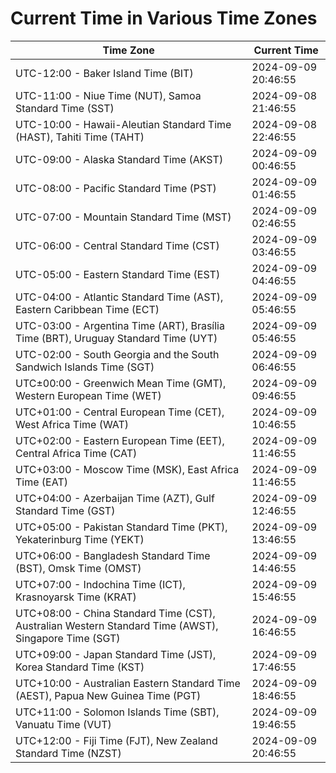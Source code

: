 # Current Time in Various Time Zones

| Time Zone | Current Time |
|-----------|--------------|
| UTC-12:00 - Baker Island Time (BIT) | 2024-09-09 20:46:55 |
| UTC-11:00 - Niue Time (NUT), Samoa Standard Time (SST) | 2024-09-08 21:46:55 |
| UTC-10:00 - Hawaii-Aleutian Standard Time (HAST), Tahiti Time (TAHT) | 2024-09-08 22:46:55 |
| UTC-09:00 - Alaska Standard Time (AKST) | 2024-09-09 00:46:55 |
| UTC-08:00 - Pacific Standard Time (PST) | 2024-09-09 01:46:55 |
| UTC-07:00 - Mountain Standard Time (MST) | 2024-09-09 02:46:55 |
| UTC-06:00 - Central Standard Time (CST) | 2024-09-09 03:46:55 |
| UTC-05:00 - Eastern Standard Time (EST) | 2024-09-09 04:46:55 |
| UTC-04:00 - Atlantic Standard Time (AST), Eastern Caribbean Time (ECT) | 2024-09-09 05:46:55 |
| UTC-03:00 - Argentina Time (ART), Brasília Time (BRT), Uruguay Standard Time (UYT) | 2024-09-09 05:46:55 |
| UTC-02:00 - South Georgia and the South Sandwich Islands Time (SGT) | 2024-09-09 06:46:55 |
| UTC±00:00 - Greenwich Mean Time (GMT), Western European Time (WET) | 2024-09-09 09:46:55 |
| UTC+01:00 - Central European Time (CET), West Africa Time (WAT) | 2024-09-09 10:46:55 |
| UTC+02:00 - Eastern European Time (EET), Central Africa Time (CAT) | 2024-09-09 11:46:55 |
| UTC+03:00 - Moscow Time (MSK), East Africa Time (EAT) | 2024-09-09 11:46:55 |
| UTC+04:00 - Azerbaijan Time (AZT), Gulf Standard Time (GST) | 2024-09-09 12:46:55 |
| UTC+05:00 - Pakistan Standard Time (PKT), Yekaterinburg Time (YEKT) | 2024-09-09 13:46:55 |
| UTC+06:00 - Bangladesh Standard Time (BST), Omsk Time (OMST) | 2024-09-09 14:46:55 |
| UTC+07:00 - Indochina Time (ICT), Krasnoyarsk Time (KRAT) | 2024-09-09 15:46:55 |
| UTC+08:00 - China Standard Time (CST), Australian Western Standard Time (AWST), Singapore Time (SGT) | 2024-09-09 16:46:55 |
| UTC+09:00 - Japan Standard Time (JST), Korea Standard Time (KST) | 2024-09-09 17:46:55 |
| UTC+10:00 - Australian Eastern Standard Time (AEST), Papua New Guinea Time (PGT) | 2024-09-09 18:46:55 |
| UTC+11:00 - Solomon Islands Time (SBT), Vanuatu Time (VUT) | 2024-09-09 19:46:55 |
| UTC+12:00 - Fiji Time (FJT), New Zealand Standard Time (NZST) | 2024-09-09 20:46:55 |
